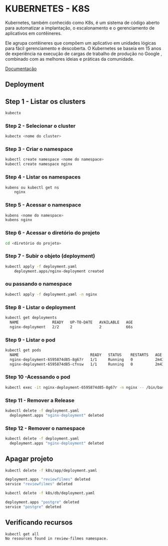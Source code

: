 # KUBERNETES - K8S

Kubernetes, também conhecido como K8s, é um sistema de código aberto para automatizar a implantação, o escalonamento e o gerenciamento de aplicativos em contêineres.

Ele agrupa contêineres que compõem um aplicativo em unidades lógicas para fácil gerenciamento e descoberta. O Kubernetes se baseia em 15 anos de experiência na execução de cargas de trabalho de produção no Google , combinado com as melhores ideias e práticas da comunidade.

[Documentação](https://kubernetes.io/docs/home/)

## Deployment

## Step 1 - Listar os clusters

``` bash
kubectx
```

### Step 2 - Selecionar o cluster

``` bash
kubectx <nome do cluster>
```

### Step 3 - Criar o namespace

``` bash
kubectl create namespace <nome do namespace>
kubectl create namespace nginx
```

### Step 4 - Listar os namespaces

``` bash
kubens ou kubectl get ns
    nginx
```

### Step 5 - Acessar o namespace

``` bash
kubens <nome do namespace>
kubens nginx
```

### Step 6 - Acessar o diretório do projeto

``` bash
cd <diretório do projeto>
```

### Step 7 - Subir o objeto (deployment)

``` bash
kubectl apply -f deployment.yaml
    deployment.apps/nginx-deployment created
```

### ou passando o namespace

``` bash
kubectl apply -f deployment.yaml -n nginx
```

### Step 8 - Listar o deployment

``` bash
kubectl get deployments 
  NAME               READY   UP-TO-DATE   AVAILABLE   AGE
  nginx-deployment   2/2     2            2           66s
```

### Step 9 - Listar o pod

``` bash
kubectl get pods
  NAME                                READY   STATUS    RESTARTS   AGE
  nginx-deployment-6595874d85-8g67r   1/1     Running   0          2m43s
  nginx-deployment-6595874d85-cfnsw   1/1     Running   0          2m43s
```

### Step 10 -Acessando o pod

```bash
kubectl exec -it nginx-deployment-6595874d85-8g67r -n nginx -- /bin/bash
```

### Step 11 - Remover a Release

``` bash
kubectl delete -f deployment.yaml
  deployment.apps "nginx-deployment" deleted
```

### Step 12 - Remover o namespace

``` bash
kubectl delete -f deployment.yaml
  deployment.apps "nginx-deployment" deleted
```

## Apagar projeto

```bash
kubectl delete -f k8s/app/deployment.yaml

deployment.apps "reviewfilmes" deleted
service "reviewfilmes" deleted
```

```bash
kubectl delete -f k8s/db/deployment.yaml

deployment.apps "postgre" deleted
service "postgre" deleted
``` 

## Verificando recursos

```bash
kubectl get all                         
No resources found in review-filmes namespace.
```